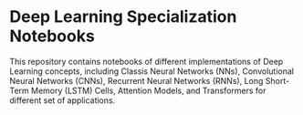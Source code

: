 # Deep Learning Specialization Notebooks

This repository contains notebooks of different implementations of Deep Learning concepts, including Classis Neural Networks (NNs), Convolutional Neural Networks (CNNs), Recurrent Neural Networks (RNNs), Long Short-Term Memory (LSTM) Cells, Attention Models, and Transformers for different set of applications.
